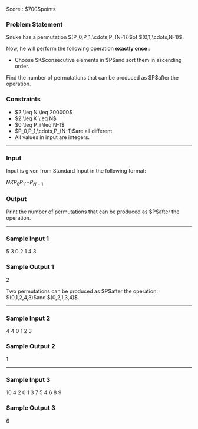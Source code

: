 
<div>

<span>

<span>

<p>
Score : $700$points
</p>

<div>

<section>

### **Problem Statement**

<p>
Snuke has a permutation $(P_0,P_1,\cdots,P_{N-1})$of $(0,1,\cdots,N-1)$.
</p>

<p>
Now, he will perform the following operation 
<strong>
exactly once
</strong>
:
</p>

<ul>

<li>
Choose $K$consecutive elements in $P$and sort them in ascending order.
</li>

</ul>

<p>
Find the number of permutations that can be produced as $P$after the operation.
</p>

</section>

</div>

<div>

<section>

### **Constraints**

<ul>

<li>
$2 \leq N \leq 200000$
</li>

<li>
$2 \leq K \leq N$
</li>

<li>
$0 \leq P_i \leq N-1$
</li>

<li>
$P_0,P_1,\cdots,P_{N-1}$are all different.
</li>

<li>
All values in input are integers.
</li>

</ul>

</section>

</div>

---

<div>

<div>

<section>

### **Input**

<p>
Input is given from Standard Input in the following format:
</p>

<div>

$N$$K$$P_0$$P_1$$\cdots$$P_{N-1}$
</div>

</section>

</div>

<div>

<section>

### **Output**

<p>
Print the number of permutations that can be produced as $P$after the operation.
</p>

</section>

</div>

</div>

---

<div>

<section>

### **Sample Input 1**

<div>

5 3
0 2 1 4 3

</div>

</section>

</div>

<div>

<section>

### **Sample Output 1**

<div>

2

</div>

<p>
Two permutations can be produced as $P$after the operation: $(0,1,2,4,3)$and $(0,2,1,3,4)$.
</p>

</section>

</div>

---

<div>

<section>

### **Sample Input 2**

<div>

4 4
0 1 2 3

</div>

</section>

</div>

<div>

<section>

### **Sample Output 2**

<div>

1

</div>

</section>

</div>

---

<div>

<section>

### **Sample Input 3**

<div>

10 4
2 0 1 3 7 5 4 6 8 9

</div>

</section>

</div>

<div>

<section>

### **Sample Output 3**

<div>

6

</div>

</section>

</div>

</span>

</span>

</div>
